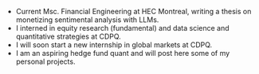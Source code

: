 - Current Msc. Financial Engineering at HEC Montreal, writing a thesis on monetizing sentimental analysis with LLMs.
- I interned in equity research (fundamental) and data science and quantitative strategies at CDPQ.
- I will soon start a new internship in global markets at CDPQ.
- I am an aspiring hedge fund quant and will post here some of my personal projects.

<!---
BenjaminSeguin/BenjaminSeguin is a ✨ special ✨ repository because its `README.md` (this file) appears on your GitHub profile.
You can click the Preview link to take a look at your changes.
--->
